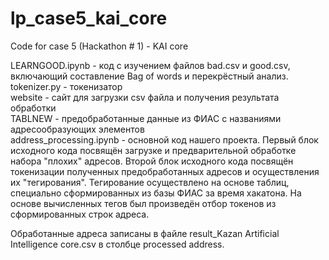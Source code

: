 # lp_case5_kai_core
Code for case 5 (Hackathon # 1) - KAI core

LEARNGOOD.ipynb - код с изучением файлов bad.csv и good.csv, включающий составление Bag of words и перекрёстный анализ.
tokenizer.py - токенизатор  
website - сайт для загрузки csv файла и получения результата обработки   
TABLNEW - предобработанные данные из  ФИАС с названиями адресообразующих элементов  
address_processing.ipynb - основной код нашего проекта. Первый блок исходного кода посвящён загрузке и предварительной обработке набора "плохих" адресов. Второй блок исходного кода посвящён токенизации полученных предобработанных адресов и осуществления их "тегирования". Тегирование осуществлено на основе таблиц, специально сформированных из базы ФИАС за время хакатона. На основе вычисленных тегов был произведён отбор токенов из сформированных строк адреса. 

Обработанные адреса записаны в файле result_Kazan Artificial Intelligence core.csv в столбце processed address. 
